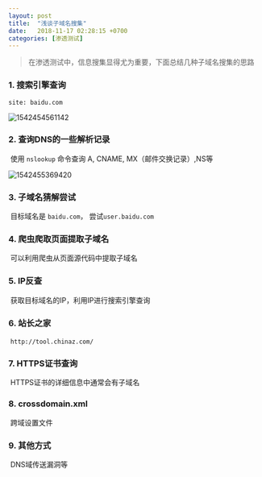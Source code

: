 ```yaml
---
layout: post
title:  "浅谈子域名搜集"
date:   2018-11-17 02:28:15 +0700
categories: [渗透测试]
---
```


> 在渗透测试中，信息搜集显得尤为重要，下面总结几种子域名搜集的思路

### 1. 搜索引擎查询

```
site: baidu.com
```

![1542454561142]({{site.url}}/images/1542454561142.png)

### 2. 查询DNS的一些解析记录

​	使用 `nslookup` 命令查询 A, CNAME, MX（邮件交换记录）,NS等

![1542455369420]({{site.url}}/images/1542455369420.png)

### 3. 子域名猜解尝试

​	目标域名是 `baidu.com`， 尝试`user.baidu.com`

### 4. 爬虫爬取页面提取子域名

​	可以利用爬虫从页面源代码中提取子域名

### 5. IP反查

​	获取目标域名的IP，利用IP进行搜索引擎查询

### 6. 站长之家

​	`http://tool.chinaz.com/`

### 7. HTTPS证书查询

​	HTTPS证书的详细信息中通常会有子域名

### 8. crossdomain.xml

​	跨域设置文件

### 9. 其他方式

​	DNS域传送漏洞等

